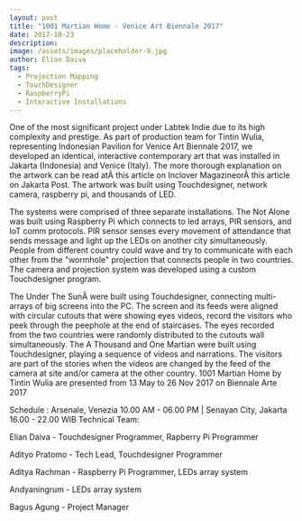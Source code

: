 ```yaml
---
layout: post
title: "1001 Martian Home - Venice Art Biennale 2017"
date: 2017-10-23
description: 
image: /assets/images/placeholder-9.jpg
author: Elian Daiva
tags: 
  - Projection Mapping
  - TouchDesigner
  - RaspberryPi
  - Interactive Installations
---
```

One of the most significant project under Labtek Indie due to its high complexity and prestige. As part of production team for Tintin Wulia, representing Indonesian Pavilion for Venice Art Biennale 2017, we developed an identical, interactive contemporary art that was installed in Jakarta (Indonesia) and Venice (Italy). The more thorough explanation on the artwork can be read atÂ this article on Inclover MagazineorÂ this article on Jakarta Post. The artwork was built using Touchdesigner, network camera, raspberry pi, and thousands of LED.

The systems were comprised of three separate installations. The Not Alone was built using Raspberry Pi which connects to led arrays, PIR sensors, and IoT comm protocols. PIR sensor senses every movement of attendance that sends message and light up the LEDs on another city simultaneously. People from different country could wave and try to communicate with each other from the "wormhole" projection that connects people in two countries. The camera and projection system was developed using a custom Touchdesigner program.

The Under The SunÂ were built using Touchdesigner, connecting multi-arrays of big screens into the PC. The screen and its feeds were aligned with circular cutouts that were showing eyes videos, record the visitors who peek through the peephole at the end of staircases. The eyes recorded from the two countries were randomly distributed to the cutouts wall simultaneously.
The A Thousand and One Martian were built using Touchdesigner, playing a sequence of videos and narrations. The visitors are part of the stories when the videos are changed by the feed of the camera at site and/or camera at the other country.
1001 Martian Home by Tintin Wulia are presented from 13 May to 26 Nov 2017 on Biennale Arte 2017

Schedule :
Arsenale, Venezia 10.00 AM - 06.00 PM | Senayan City, Jakarta 16.00 - 22.00 WIB
Technical Team:

Elian Daiva - Touchdesigner Programmer, Rapberry Pi Programmer

Adityo Pratomo - Tech Lead, Touchdesigner Programmer

Aditya Rachman - Raspberry Pi Programmer, LEDs array system

Andyaningrum - LEDs array system

Bagus Agung - Project Manager
